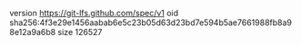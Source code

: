 version https://git-lfs.github.com/spec/v1
oid sha256:4f3e29e1456aabab6e5c23b05d63d23bd7e594b5ae7661988fb8a98e12a9a6b8
size 126527
